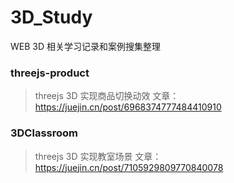 # 3D_Study
WEB 3D 相关学习记录和案例搜集整理

### threejs-product
> threejs 3D 实现商品切换动效
文章：https://juejin.cn/post/6968374777484410910

### 3DClassroom
> threejs 3D 实现教室场景
文章：https://juejin.cn/post/7105929809770840078

